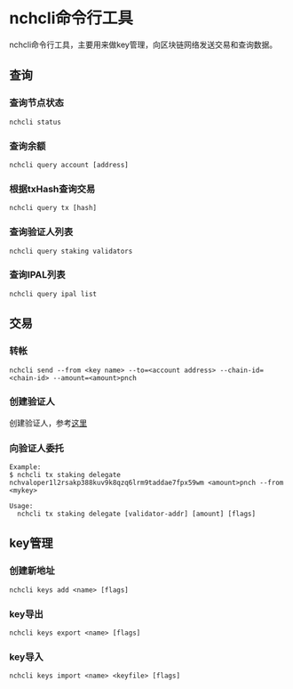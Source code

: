 # nchcli命令行工具

nchcli命令行工具，主要用来做key管理，向区块链网络发送交易和查询数据。

## 查询

### 查询节点状态

```shell
nchcli status
```

### 查询余额

```shell
nchcli query account [address]
```

### 根据txHash查询交易

```shell
nchcli query tx [hash]
```

### 查询验证人列表

```shell
nchcli query staking validators
```

### 查询IPAL列表

```shell
nchcli query ipal list
```

## 交易

### 转帐

```shell
nchcli send --from <key name> --to=<account address> --chain-id=<chain-id> --amount=<amount>pnch
```

### 创建验证人

创建验证人，参考[这里](../get-started/how-to-become-validator.md)

### 向验证人委托

```shell
Example:
$ nchcli tx staking delegate nchvaloper1l2rsakp388kuv9k8qzq6lrm9taddae7fpx59wm <amount>pnch --from <mykey>

Usage:
  nchcli tx staking delegate [validator-addr] [amount] [flags]
```

## key管理

### 创建新地址

```shell
nchcli keys add <name> [flags]
```

### key导出

```shell
nchcli keys export <name> [flags]
```

### key导入

```shell
nchcli keys import <name> <keyfile> [flags]
```
